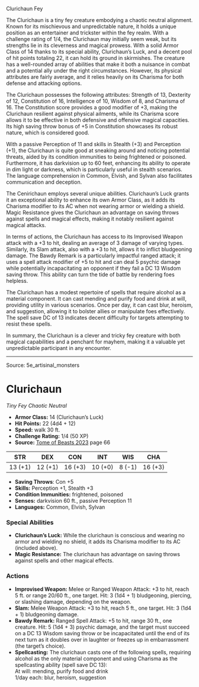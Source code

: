 <MonsterName/>Clurichaun</MonsterName>
<CreatureType/>Fey</CreatureType>

<summary>The Clurichaun is a tiny fey creature embodying a chaotic neutral alignment. Known for its mischievous and unpredictable nature, it holds a unique position as an entertainer and trickster within the fey realm. With a challenge rating of 1/4, the Clurichaun may initially seem weak, but its strengths lie in its cleverness and magical prowess. With a solid Armor Class of 14 thanks to its special ability, Clurichaun’s Luck, and a decent pool of hit points totaling 22, it can hold its ground in skirmishes. The creature has a well-rounded array of abilities that make it both a nuisance in combat and a potential ally under the right circumstances. However, its physical attributes are fairly average, and it relies heavily on its Charisma for both defense and attacking options.</summary>

<detail>

The Clurichaun possesses the following attributes: Strength of 13, Dexterity of 12, Constitution of 16, Intelligence of 10, Wisdom of 8, and Charisma of 16. The Constitution score provides a good modifier of +3, making the Clurichaun resilient against physical ailments, while its Charisma score allows it to be effective in both defensive and offensive magical capacities. Its high saving throw bonus of +5 in Constitution showcases its robust nature, which is considered good. 

With a passive Perception of 11 and skills in Stealth (+3) and Perception (+1), the Clurichaun is quite good at sneaking around and noticing potential threats, aided by its condition immunities to being frightened or poisoned. Furthermore, it has darkvision up to 60 feet, enhancing its ability to operate in dim light or darkness, which is particularly useful in stealth scenarios. The language comprehension in Common, Elvish, and Sylvan also facilitates communication and deception.

The Cenirichaun employs several unique abilities. Clurichaun’s Luck grants it an exceptional ability to enhance its own Armor Class, as it adds its Charisma modifier to its AC when not wearing armor or wielding a shield. Magic Resistance gives the Clurichaun an advantage on saving throws against spells and magical effects, making it notably resilient against magical attacks. 

In terms of actions, the Clurichaun has access to its Improvised Weapon attack with a +3 to hit, dealing an average of 3 damage of varying types. Similarly, its Slam attack, also with a +3 to hit, allows it to inflict bludgeoning damage. The Bawdy Remark is a particularly impactful ranged attack; it uses a spell attack modifier of +5 to hit and can deal 5 psychic damage while potentially incapacitating an opponent if they fail a DC 13 Wisdom saving throw. This ability can turn the tide of battle by rendering foes helpless.

The Clurichaun has a modest repertoire of spells that require alcohol as a material component. It can cast mending and purify food and drink at will, providing utility in various scenarios. Once per day, it can cast blur, heroism, and suggestion, allowing it to bolster allies or manipulate foes effectively. The spell save DC of 13 indicates decent difficulty for targets attempting to resist these spells.

In summary, the Clurichaun is a clever and tricky fey creature with both magical capabilities and a penchant for mayhem, making it a valuable yet unpredictable participant in any encounter.</detail>



---

Source: 5e_artisinal_monsters

# Clurichaun

*Tiny* *Fey* *Chaotic Neutral*

- **Armor Class:** 14 (Clurichaun’s Luck)
- **Hit Points:** 22 (4d4 + 12)
- **Speed:** walk 30 ft.
- **Challenge Rating:** 1/4 (50 XP)
- **Source:** [Tome of Beasts 2023](https://koboldpress.com/kpstore/product/tome-of-beasts-1-2023-edition/) page 66

| STR | DEX | CON | INT | WIS | CHA |
| --- | --- | --- | --- | --- | --- |
| 13 (+1) | 12 (+1) | 16 (+3) | 10 (+0) | 8 (-1) | 16 (+3) |

- **Saving Throws**: Con +5
- **Skills:** Perception +1, Stealth +3
- **Condition Immunities:** frightened, poisoned
- **Senses:** darkvision 60 ft., passive Perception 11
- **Languages:** Common, Elvish, Sylvan

### Special Abilities

- **Clurichaun’s Luck:** While the clurichaun is conscious and wearing no armor and wielding no shield, it adds its Charisma modifier to its AC (included above).
- **Magic Resistance:** The clurichaun has advantage on saving throws against spells and other magical effects.

### Actions

- **Improvised Weapon:** Melee or Ranged Weapon Attack: +3 to hit, reach 5 ft. or range 20/60 ft., one target. Hit: 3 (1d4 + 1) bludgeoning, piercing, or slashing damage, depending on the weapon.
- **Slam:** Melee Weapon Attack: +3 to hit, reach 5 ft., one target. Hit: 3 (1d4 + 1) bludgeoning damage.
- **Bawdy Remark:** Ranged Spell Attack: +5 to hit, range 30 ft., one creature. Hit: 5 (1d4 + 3) psychic damage, and the target must succeed on a DC 13 Wisdom saving throw or be incapacitated until the end of its next turn as it doubles over in laughter or freezes up in embarrassment (the target’s choice).
- **Spellcasting:** The clurichaun casts one of the following spells, requiring alcohol as the only material component and using Charisma as the spellcasting ability (spell save DC 13):<br>At will: mending, purify food and drink<br>1/day each: blur, heroism, suggestion



